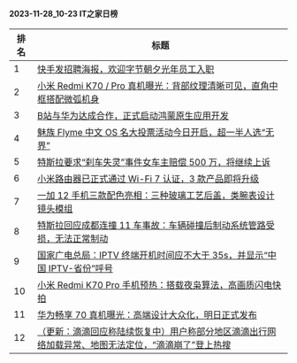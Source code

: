 #### 2023-11-28_10-23  IT之家日榜

| 排名 | 标题|
| --- | ---|
| 1 | [快手发招聘海报，欢迎字节朝夕光年员工入职](https://www.ithome.com/0/735/341.htm) |
| 2 | [小米 Redmi K70 / Pro 真机曝光：背部纹理清晰可见，直角中框搭配微弧机身](https://www.ithome.com/0/735/389.htm) |
| 3 | [B站与华为达成合作，正式启动鸿蒙原生应用开发](https://www.ithome.com/0/735/244.htm) |
| 4 | [魅族 Flyme 中文 OS 名大投票活动今日开启，超一半人选“无界”](https://www.ithome.com/0/735/254.htm) |
| 5 | [特斯拉要求“刹车失灵”事件女车主赔偿 500 万，将继续上诉](https://www.ithome.com/0/735/258.htm) |
| 6 | [小米路由器已正式通过 Wi-Fi 7 认证，3 款产品即将升级](https://www.ithome.com/0/735/263.htm) |
| 7 | [一加 12 手机三款配色亮相：三种玻璃工艺后盖，类腕表设计镜头模组](https://www.ithome.com/0/735/235.htm) |
| 8 | [特斯拉回应成都连撞 11 车事故：车辆碰撞后制动系统管路受损，无法正常制动](https://www.ithome.com/0/735/371.htm) |
| 9 | [国家广电总局：IPTV 终端开机时间应不大于 35s，并显示“中国 IPTV-省份”呼号](https://www.ithome.com/0/735/253.htm) |
| 10 | [小米 Redmi K70 Pro 手机预热：搭载夜枭算法，高画质闪电快拍](https://www.ithome.com/0/735/311.htm) |
| 11 | [华为畅享 70 真机曝光：高端设计大众化，明日正式发布](https://www.ithome.com/0/735/394.htm) |
| 12 | [（更新：滴滴回应称陆续恢复中）用户称部分地区滴滴出行网络加载异常、地图无法定位，“滴滴崩了”登上热搜](https://www.ithome.com/0/735/397.htm) |
